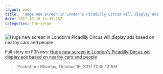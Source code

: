 ```yaml
---
layout: post
title:  "Huge new screen in London's Picadilly Circus will display ads based on nearby cars and people"
date: 2017-10-16 11:35:13Z
categories: the-verge
---
```


![Huge new screen in London's Picadilly Circus will display ads based on nearby cars and people](https://cdn.vox-cdn.com/thumbor/7ZrGLL1badOTZ3pOXoSOHLP1Gjk=/0x72:1020x606/fit-in/1200x630/cdn1.vox-cdn.com/uploads/chorus_asset/file/9452465/1020.jpg)




Full story on F3News: [Huge new screen in London's Picadilly Circus will display ads based on nearby cars and people](http://www.f3nws.com/n/hcu3PB)

> Posted on: Monday, October 16, 2017 11:35:13 AM
